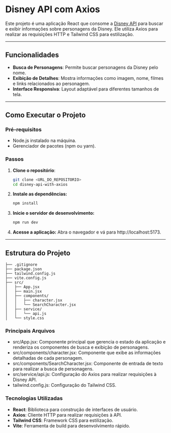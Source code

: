 # Disney API com Axios

Este projeto é uma aplicação React que consome a [Disney API](https://disneyapi.dev) para buscar e exibir informações sobre personagens da Disney. Ele utiliza Axios para realizar as requisições HTTP e Tailwind CSS para estilização.

---

## Funcionalidades

- **Busca de Personagens**: Permite buscar personagens da Disney pelo nome.
- **Exibição de Detalhes**: Mostra informações como imagem, nome, filmes e links relacionados ao personagem.
- **Interface Responsiva**: Layout adaptável para diferentes tamanhos de tela.

---

## Como Executar o Projeto

### Pré-requisitos

- Node.js instalado na máquina.
- Gerenciador de pacotes (npm ou yarn).

### Passos

1. **Clone o repositório**:
   ```bash
   git clone <URL_DO_REPOSITORIO>
   cd disney-api-with-axios
   ```
2. **Instale as dependências:**
    ```bash
    npm install
    ```
3. **Inicie o servidor de desenvolvimento:**
    ```bash
    npm run dev
    ```

4. **Acesse a aplicação:** Abra o navegador e vá para http://localhost:5173.

---

## Estrutura do Projeto

```
├── .gitignore
├── package.json
├── tailwind.config.js
├── vite.config.js
├── src/
│   ├── App.jsx
│   ├── main.jsx
│   ├── components/
│   │   ├── character.jsx
│   │   └── SearchCharacter.jsx
│   ├── service/
│   │   └── api.js
│   └── style.css
```

### Principais Arquivos
- src/App.jsx: Componente principal que  gerencia o estado da aplicação e renderiza os componentes de busca e exibição de personagens.
- src/components/character.jsx: Componente que exibe as informações detalhadas de cada personagem.
- src/components/SearchCharacter.jsx: Componente de entrada de texto para realizar a busca de personagens.
- src/service/api.js: Configuração do Axios para realizar requisições à Disney API.
- tailwind.config.js: Configuração do Tailwind CSS.

### **Tecnologias Utilizadas**
- **React**: Biblioteca para construção de interfaces de usuário.
- **Axios**: Cliente HTTP para realizar requisições à API.
- **Tailwind CSS**: Framework CSS para estilização.
- **Vite**: Ferramenta de build para desenvolvimento rápido.
